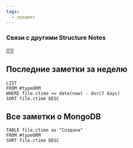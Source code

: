 ```yaml
---
tags:
  - предмет
---
```

### Связи с другими Structure Notes

[[]]

## Последние заметки за неделю

```dataview
LIST
FROM #typeORM   
WHERE file.ctime >= date(now) - dur(7 days)
SORT file.ctime DESC
```

## Все заметки о MongoDB

```dataview
TABLE file.ctime as "Создана"
FROM #typeORM  
SORT file.ctime DESC
```
